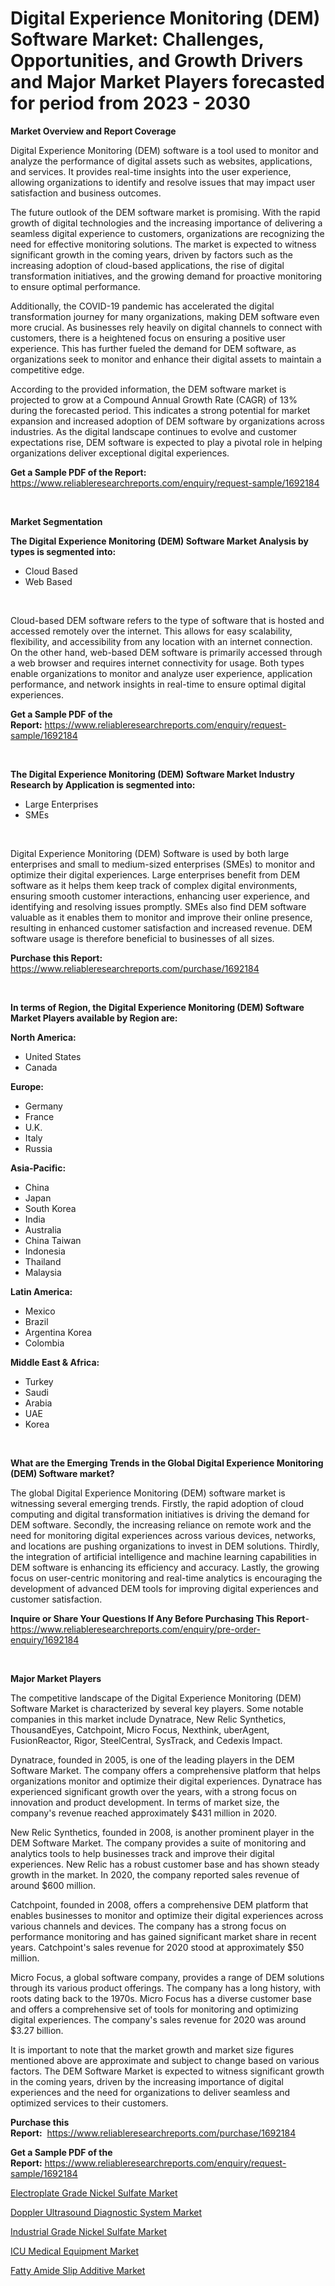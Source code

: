 <p><h1>Digital Experience Monitoring (DEM) Software Market: Challenges, Opportunities, and Growth Drivers and Major Market Players forecasted for period from 2023 - 2030</h1></p><p><strong>Market Overview and Report Coverage</strong></p>
<p><p>Digital Experience Monitoring (DEM) software is a tool used to monitor and analyze the performance of digital assets such as websites, applications, and services. It provides real-time insights into the user experience, allowing organizations to identify and resolve issues that may impact user satisfaction and business outcomes.</p><p>The future outlook of the DEM software market is promising. With the rapid growth of digital technologies and the increasing importance of delivering a seamless digital experience to customers, organizations are recognizing the need for effective monitoring solutions. The market is expected to witness significant growth in the coming years, driven by factors such as the increasing adoption of cloud-based applications, the rise of digital transformation initiatives, and the growing demand for proactive monitoring to ensure optimal performance.</p><p>Additionally, the COVID-19 pandemic has accelerated the digital transformation journey for many organizations, making DEM software even more crucial. As businesses rely heavily on digital channels to connect with customers, there is a heightened focus on ensuring a positive user experience. This has further fueled the demand for DEM software, as organizations seek to monitor and enhance their digital assets to maintain a competitive edge.</p><p>According to the provided information, the DEM software market is projected to grow at a Compound Annual Growth Rate (CAGR) of 13% during the forecasted period. This indicates a strong potential for market expansion and increased adoption of DEM software by organizations across industries. As the digital landscape continues to evolve and customer expectations rise, DEM software is expected to play a pivotal role in helping organizations deliver exceptional digital experiences.</p></p>
<p><strong>Get a Sample PDF of the Report:</strong> <a href="https://www.reliableresearchreports.com/enquiry/request-sample/1692184">https://www.reliableresearchreports.com/enquiry/request-sample/1692184</a></p>
<p>&nbsp;</p>
<p><strong>Market Segmentation</strong></p>
<p><strong>The Digital Experience Monitoring (DEM) Software Market Analysis by types is segmented into:</strong></p>
<p><ul><li>Cloud Based</li><li>Web Based</li></ul></p>
<p>&nbsp;</p>
<p><p>Cloud-based DEM software refers to the type of software that is hosted and accessed remotely over the internet. This allows for easy scalability, flexibility, and accessibility from any location with an internet connection. On the other hand, web-based DEM software is primarily accessed through a web browser and requires internet connectivity for usage. Both types enable organizations to monitor and analyze user experience, application performance, and network insights in real-time to ensure optimal digital experiences.</p></p>
<p><strong>Get a Sample PDF of the Report:</strong>&nbsp;<a href="https://www.reliableresearchreports.com/enquiry/request-sample/1692184">https://www.reliableresearchreports.com/enquiry/request-sample/1692184</a></p>
<p>&nbsp;</p>
<p><strong>The Digital Experience Monitoring (DEM) Software Market Industry Research by Application is segmented into:</strong></p>
<p><ul><li>Large Enterprises</li><li>SMEs</li></ul></p>
<p>&nbsp;</p>
<p><p>Digital Experience Monitoring (DEM) Software is used by both large enterprises and small to medium-sized enterprises (SMEs) to monitor and optimize their digital experiences. Large enterprises benefit from DEM software as it helps them keep track of complex digital environments, ensuring smooth customer interactions, enhancing user experience, and identifying and resolving issues promptly. SMEs also find DEM software valuable as it enables them to monitor and improve their online presence, resulting in enhanced customer satisfaction and increased revenue. DEM software usage is therefore beneficial to businesses of all sizes.</p></p>
<p><strong>Purchase this Report:</strong>&nbsp; <a href="https://www.reliableresearchreports.com/purchase/1692184">https://www.reliableresearchreports.com/purchase/1692184</a></p>
<p>&nbsp;</p>
<p><strong>In terms of Region, the Digital Experience Monitoring (DEM) Software Market Players available by Region are:</strong></p>
<p>
    <p> <strong> North America: </strong>
        <ul>
            <li>United States</li>
            <li>Canada</li>
        </ul>
        </p> 
    <p> <strong> Europe: </strong>
        <ul>
            <li>Germany</li>
            <li>France</li>
            <li>U.K.</li>
            <li>Italy</li>
            <li>Russia</li>
        </ul>
        </p> 
    <p> <strong> Asia-Pacific: </strong>
        <ul>
            <li>China</li>
            <li>Japan</li>
            <li>South Korea</li>
            <li>India</li>
            <li>Australia</li>
            <li>China Taiwan</li>
            <li>Indonesia</li>
            <li>Thailand</li>
            <li>Malaysia</li>
        </ul>
        </p> 
    <p> <strong> Latin America: </strong>
        <ul>
            <li>Mexico</li>
            <li>Brazil</li>
            <li>Argentina Korea</li>
            <li>Colombia</li>
        </ul>
        </p> 
    <p> <strong> Middle East & Africa: </strong>
        <ul>
            <li>Turkey</li>
            <li>Saudi</li>
            <li>Arabia</li>
            <li>UAE</li>
            <li>Korea</li>
        </ul>
    </p>
    </p>
<p>&nbsp;</p>
<p><strong>What are the Emerging Trends in the Global Digital Experience Monitoring (DEM) Software market?</strong></p>
<p><p>The global Digital Experience Monitoring (DEM) software market is witnessing several emerging trends. Firstly, the rapid adoption of cloud computing and digital transformation initiatives is driving the demand for DEM software. Secondly, the increasing reliance on remote work and the need for monitoring digital experiences across various devices, networks, and locations are pushing organizations to invest in DEM solutions. Thirdly, the integration of artificial intelligence and machine learning capabilities in DEM software is enhancing its efficiency and accuracy. Lastly, the growing focus on user-centric monitoring and real-time analytics is encouraging the development of advanced DEM tools for improving digital experiences and customer satisfaction.</p></p>
<p><strong>Inquire or Share Your Questions If Any Before Purchasing This Report</strong>- <a href="https://www.reliableresearchreports.com/enquiry/pre-order-enquiry/1692184">https://www.reliableresearchreports.com/enquiry/pre-order-enquiry/1692184</a></p>
<p>&nbsp;</p>
<p><strong>Major Market Players</strong></p>
<p><p>The competitive landscape of the Digital Experience Monitoring (DEM) Software Market is characterized by several key players. Some notable companies in this market include Dynatrace, New Relic Synthetics, ThousandEyes, Catchpoint, Micro Focus, Nexthink, uberAgent, FusionReactor, Rigor, SteelCentral, SysTrack, and Cedexis Impact.</p><p>Dynatrace, founded in 2005, is one of the leading players in the DEM Software Market. The company offers a comprehensive platform that helps organizations monitor and optimize their digital experiences. Dynatrace has experienced significant growth over the years, with a strong focus on innovation and product development. In terms of market size, the company's revenue reached approximately $431 million in 2020.</p><p>New Relic Synthetics, founded in 2008, is another prominent player in the DEM Software Market. The company provides a suite of monitoring and analytics tools to help businesses track and improve their digital experiences. New Relic has a robust customer base and has shown steady growth in the market. In 2020, the company reported sales revenue of around $600 million.</p><p>Catchpoint, founded in 2008, offers a comprehensive DEM platform that enables businesses to monitor and optimize their digital experiences across various channels and devices. The company has a strong focus on performance monitoring and has gained significant market share in recent years. Catchpoint's sales revenue for 2020 stood at approximately $50 million.</p><p>Micro Focus, a global software company, provides a range of DEM solutions through its various product offerings. The company has a long history, with roots dating back to the 1970s. Micro Focus has a diverse customer base and offers a comprehensive set of tools for monitoring and optimizing digital experiences. The company's sales revenue for 2020 was around $3.27 billion.</p><p>It is important to note that the market growth and market size figures mentioned above are approximate and subject to change based on various factors. The DEM Software Market is expected to witness significant growth in the coming years, driven by the increasing importance of digital experiences and the need for organizations to deliver seamless and optimized services to their customers.</p></p>
<p><strong>Purchase this Report:</strong>&nbsp;&nbsp;<a href="https://www.reliableresearchreports.com/purchase/1692184">https://www.reliableresearchreports.com/purchase/1692184</a></p>
<p></p>
<p><strong>Get a Sample PDF of the Report:</strong>&nbsp;<a href="https://www.reliableresearchreports.com/enquiry/request-sample/1692184">https://www.reliableresearchreports.com/enquiry/request-sample/1692184</a></p>
<p><p><a href="https://medium.com/@aashish.reportprime2/electroplate-grade-nickel-sulfate-market-size-and-market-trends-complete-industry-overview-2023-c89d63cd3400">Electroplate Grade Nickel Sulfate Market</a></p><p><a href="https://www.linkedin.com/pulse/doppler-ultrasound-diagnostic-system-market-size-share-t44qe/">Doppler Ultrasound Diagnostic System Market</a></p><p><a href="https://medium.com/@krish.reportprime/industrial-grade-nickel-sulfate-market-insight-market-trends-growth-forecasted-from-2023-to-2030-feb93c23ff95">Industrial Grade Nickel Sulfate Market</a></p><p><a href="https://www.linkedin.com/pulse/icu-medical-equipment-market-size-2023-2030-global-industrial/">ICU Medical Equipment Market</a></p><p><a href="https://www.linkedin.com/pulse/fatty-amide-slip-additive-market-size-share-amp-trends-crlse/">Fatty Amide Slip Additive Market</a></p></p>